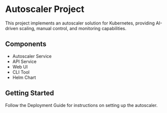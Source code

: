 # Autoscaler Project

This project implements an autoscaler solution for Kubernetes, providing AI-driven scaling, manual control, and monitoring capabilities.

## Components
- Autoscaler Service
- API Service
- Web UI
- CLI Tool
- Helm Chart

## Getting Started
Follow the Deployment Guide for instructions on setting up the autoscaler.
